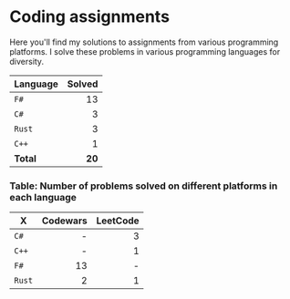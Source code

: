 # Coding assignments

Here you'll find my solutions to assignments from various programming platforms.
I solve these problems in various programming languages for diversity.

| Language | Solved |
| -------- | -----: |
| `F#` | 13 |
| `C#` | 3 |
| `Rust` | 3 |
| `C++` | 1 |
| **Total** | **20**

### Table: Number of problems solved on different platforms in each language

| X | Codewars | LeetCode |
| - |  -: | -: |
| `C#` | - | 3 |
| `C++` | - | 1 |
| `F#` | 13 | - |
| `Rust` | 2 | 1 |

